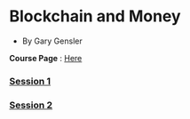 # Blockchain and Money
 - By Gary Gensler

**Course Page** : [Here](https://ocw.mit.edu/courses/sloan-school-of-management/15-s12-blockchain-and-money-fall-2018/index.htm)

### [Session 1](./session-1/README.md)
### [Session 2](./session-2/README.md)
